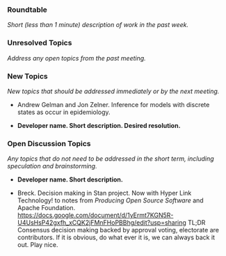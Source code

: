 ### Roundtable
_Short (less than 1 minute) description of work in the past week._


### Unresolved Topics
_Address any open topics from the past meeting._

### New Topics
_New topics that should be addressed immediately or by the next
meeting._

* Andrew Gelman and Jon Zelner.  Inference for models with discrete states as occur in epidemiology.

* __Developer name.  Short description.  Desired resolution.__

### Open Discussion Topics
_Any topics that do not need to be addressed in the short term,
including speculation and brainstorming._

* __Developer name.  Short description.__

* Breck. Decision making in Stan project. Now with Hyper Link Technology! to notes from _Producing Open Source Software_ and Apache Foundation. https://docs.google.com/document/d/1yErmt7KGN5R-U4UsHsP42gxfh_xCQK2jFMnFHoPBBhg/edit?usp=sharing TL;DR Consensus decision making backed by approval voting, electorate are contributors. If it is obvious, do what ever it is, we can always back it out. Play nice.